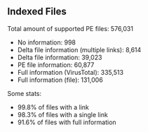 ## Indexed Files

<!--FileStats-->
Total amount of supported PE files: 576,031

* No information: 998
* Delta file information (multiple links): 8,614
* Delta file information: 39,023
* PE file information: 60,877
* Full information (VirusTotal): 335,513
* Full information (file): 131,006

Some stats:

* 99.8% of files with a link
* 98.3% of files with a single link
* 91.6% of files with full information
<!--/FileStats-->
